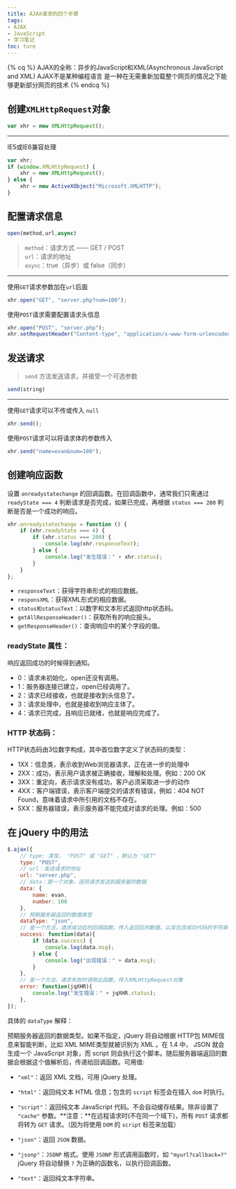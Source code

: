 ```yaml
---
title: AJAX请求的四个步骤
tags:
- AJAX
- JavaScript
- 学习笔记
toc: ture
---
```


{% cq %}
AJAX的全称：异步的JavaScript和XML(Asynchronous JavaScript and XML)
AJAX不是某种编程语言
是一种在无需重新加载整个网页的情况之下能够更新部分网页的技术
{% endcq %}

<!-- more -->

## 创建`XMLHttpRequest`对象

```js
var xhr = new XMLHttpRequest();
```

---

IE5或IE6兼容处理

```js
var xhr;
if (window.XMLHttpRequest) {
    xhr = new XMLHttpRequest();
} else {
    xhr = new ActiveXObject("Microsoft.XMLHTTP");
}
```

## 配置请求信息

```js
open(method,url,async)
```

>`method`：请求方式 —— GET / POST  
>`url`：请求的地址  
>`async`：true（异步）或 false（同步）

---

使用`GET`请求参数加在`url`后面

```js
xhr.open("GET", "server.php?num=100");
```

使用`POST`请求需要配置请求头信息

```js
xhr.open("POST", "server.php");
xhr.setRequestHeader("Content-type", "application/x-www-form-urlencoded");
```

## 发送请求

>`send` 方法发送请求，并接受一个可选参数
```js
send(string)
```

---

使用`GET`请求可以不传或传入 `null`

```js
xhr.send();
```

使用`POST`请求可以将请求体的参数传入

```js
xhr.send("name=evan&num=100");
```

## 创建响应函数

设置 `onreadystatechange` 的回调函数。在回调函数中，通常我们只需通过 `readyState === 4` 判断请求是否完成，如果已完成，再根据 `status === 200` 判断是否是一个成功的响应。

```js
xhr.onreadystatechange = function () {
    if (xhr.readyState === 4) {
        if (xhr.status === 200) {
            console.log(xhr.responseText);
        } else {
            console.log("发生错误：" + xhr.status);
        }
    }
};
```

- `responseText`：获得字符串形式的相应数据。  
- `responsXML`：获得XML形式的相应数据。  
- `status和statusText`：以数字和文本形式返回http状态码。   
- `getAllResponseHeader()`：获取所有的响应报头。  
- `getResponseHeader()`：查询响应中的某个字段的值。  

### readyState 属性：

响应返回成功的时候得到通知。  
- 0：请求未初始化，open还没有调用。  
- 1：服务器连接已建立，open已经调用了。   
- 2：请求已经接收，也就是接收到头信息了。  
- 3：请求处理中，也就是接收到响应主体了。  
- 4：请求已完成，且响应已就绪，也就是响应完成了。

### HTTP 状态码：

HTTP状态码由3位数字构成，其中首位数字定义了状态码的类型：  
- 1XX：信息类，表示收到Web浏览器请求，正在进一步的处理中  
- 2XX：成功，表示用户请求被正确接收，理解和处理。例如：200 OK  
- 3XX：重定向，表示请求没有成功，客户必须采取进一步的动作  
- 4XX：客户端错误，表示客户端提交的请求有错误，例如：404 NOT Found，意味着请求中所引用的文档不存在。  
- 5XX：服务器错误，表示服务器不能完成对请求的处理。例如：500

## 在 jQuery 中的用法

```js
$.ajax({
    // type: 类型， "POST" 或 "GET" ，默认为 "GET"
    type: "POST",
    // url：发送请求的地址
    url: "server.php",
    // data：是一个对象，连同请求发送到服务器的数据
    data: {
        name: evan,
        number: 100
    },
    // 预期服务器返回的数据类型
    dataType: "json",
    // 是一个方法，请求成功后的回调函数。传入返回后的数据，以及包含成功代码的字符串
    success: function(data){
        if (data.success) {
            console.log(data.msg);
        } else {
            console.log("出现错误：" + data.msg);
        }
    },
    // 是一个方法，请求失败时调用此函数。传入XMLHttpRequest对象
    error: function(jqXHR){
        console.log("发生错误：" + jqXHR.status);  
    },     
});
```

具体的 `dataType` 解释：

预期服务器返回的数据类型。如果不指定，jQuery 将自动根据 HTTP包 MIME信息来智能判断，比如 XML MIME类型就被识别为 XML 。在 1.4 中， JSON 就会生成一个 JavaScript 对象，而 script 则会执行这个脚本。随后服务器端返回的数据会根据这个值解析后，传递给回调函数。可用值:

- `"xml"`：返回 XML 文档，可用 jQuery 处理。

- `"html"`：返回纯文本 HTML 信息；包含的 `script` 标签会在插入 `dom` 时执行。

- `"script"`：返回纯文本 JavaScript 代码。不会自动缓存结果。除非设置了 `"cache"` 参数。**注意：**在远程请求时(不在同一个域下)，所有 `POST` 请求都将转为 `GET` 请求。（因为将使用 `DOM` 的 `script` 标签来加载）

- `"json"`：返回 `JSON` 数据。

- `"jsonp"`：`JSONP` 格式。使用 `JSONP` 形式调用函数时，如 `"myurl?callback=?"` jQuery 将自动替换 `?` 为正确的函数名，以执行回调函数。

- `"text"`：返回纯文本字符串。